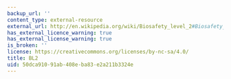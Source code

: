 ```yaml
---
backup_url: ''
content_type: external-resource
external_url: http://en.wikipedia.org/wiki/Biosafety_level_2#Biosafety_level_2
has_external_licence_warning: true
has_external_license_warning: true
is_broken: ''
license: https://creativecommons.org/licenses/by-nc-sa/4.0/
title: BL2
uid: 50dca910-91ab-408e-ba83-e2a211b3324e
---
```


